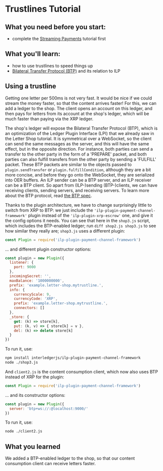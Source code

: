 # Trustlines Tutorial

## What you need before you start:

* complete the [Streaming Payments](./streaming-payments) tutorial first

## What you'll learn:

* how to use trustlines to speed things up
* [Bilateral Transfer Protocol (BTP)](https://interledger.org/rfcs/0023-bilateral-transfer-protocol/draft-2.html) and its relation to ILP

## Using a trustline

Getting one letter per 500ms is not very fast. It would be nice if we could stream the money faster, so that
the content arrives faster! For this, we can add a ledger to the shop. The client opens an account on this ledger,
and then pays for letters from its account at the shop's ledger, which will be much faster
than paying via the XRP ledger.

The shop's ledger will expose the Bilateral Transfer Protocol (BTP), which is an optimization of the Ledger Plugin Interface (LPI)
that we already saw in the Letter Shop tutorial. It is symmetrical over a WebSocket, so the client can send the same messages as the
server, and this will have the same effect, but in the opposite direction. For instance, both parties can send a transfer to the
other party in the form of a 'PREPARE' packet, and both parties can also fulfill transfers from the other party by sending a
'FULFILL' packet. These BTP packets are similar to the objects passed to `plugin.sendTransfer` or `plugin.fulfillCondition`,
although they are a bit more concise, and before they go onto the WebSocket, they are serialized into OER buffers.
An ILP sender can be a BTP server, and an ILP receiver can be a BTP client. So apart from (ILP-)sending (BTP-)clients,
we can have receiving clients, sending servers, and receiving servers.
To learn more about the BTP protocol, read [the BTP spec](https://interledger.org/rfcs/0023-bilateral-transfer-protocol/draft-2.html).

Thanks to the plugin architecture, we have to change surprisingly little to switch from XRP to BTP: we just include the
`'ilp-plugin-payment-channel-framework'` plugin instead of the `'ilp-plugin-xrp-escrow'` one, and give it the config options
it needs. You can see that here in the `shop3.js` script, which includes the BTP-enabled ledger; run `diff shop2.js shop3.js`
to see how similar they really are; `shop3.js` uses a different plugin:

```js
const Plugin = require('ilp-plugin-payment-channel-framework')
```

... and different plugin constructor options:

```js
const plugin = new Plugin({
  listener: {
    port: 9000
  },
  incomingSecret: '',
  maxBalance: '1000000000',
  prefix: 'example.letter-shop.mytrustline.',
  info: {
    currencyScale: 9,
    currencyCode: 'XRP',
    prefix: 'example.letter-shop.mytrustline.',
    connectors: []
  },
  _store: {
    get: (k) => store[k],
    put: (k, v) => { store[k] = v },
    del: (k) => delete store[k]
  }
})
```

To run it, use:

```sh
npm install interledgerjs/ilp-plugin-payment-channel-framework
node ./shop3.js
```

And `client2.js` is the content consumption client, which now also uses BTP instead of XRP for the plugin:

```js
const Plugin = require('ilp-plugin-payment-channel-framework')
```

... and its constructor options:

```js
const plugin = new Plugin({
  server: 'btp+ws://:@localhost:9000/'
})
```

To run it, use:

```sh
node ./client2.js
```

## What you learned

We added a BTP-enabled ledger to the shop, so that our content consumption client can receive letters faster.

